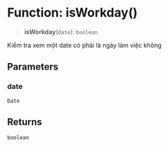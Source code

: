 # Function: isWorkday()

> **isWorkday**(`date`): `boolean`

Kiểm tra xem một date có phải là ngày làm việc không

## Parameters

### date

`Date`

## Returns

`boolean`
